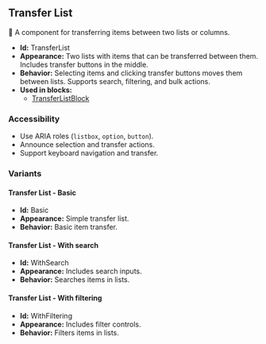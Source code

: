 ## Transfer List
🔄 A component for transferring items between two lists or columns.
- **Id:** TransferList
- **Appearance:** Two lists with items that can be transferred between them. Includes transfer buttons in the middle.
- **Behavior:** Selecting items and clicking transfer buttons moves them between lists. Supports search, filtering, and bulk actions.
- **Used in blocks:**
  - [TransferListBlock](../blocks/TransferListBlock.md)
### Accessibility
- Use ARIA roles (`listbox`, `option`, `button`).
- Announce selection and transfer actions.
- Support keyboard navigation and transfer.

### Variants
#### Transfer List - **Basic**
- **Id:** Basic
- **Appearance:** Simple transfer list.
- **Behavior:** Basic item transfer.
#### Transfer List - **With search**
- **Id:** WithSearch
- **Appearance:** Includes search inputs.
- **Behavior:** Searches items in lists.
#### Transfer List - **With filtering**
- **Id:** WithFiltering
- **Appearance:** Includes filter controls.
- **Behavior:** Filters items in lists.
